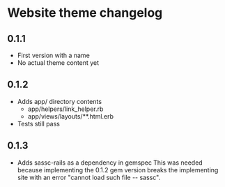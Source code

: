 # Website theme changelog

## 0.1.1

* First version with a name
* No actual theme content yet

## 0.1.2

* Adds app/ directory contents
  * app/helpers/link_helper.rb
  * app/views/layouts/**.html.erb
* Tests still pass

## 0.1.3

* Adds sassc-rails as a dependency in gemspec
  This was needed because implementing the 0.1.2 gem version breaks the
  implementing site with an error "cannot load such file -- sassc".
